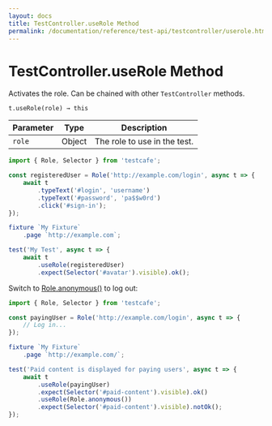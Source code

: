 ```yaml
---
layout: docs
title: TestController.useRole Method
permalink: /documentation/reference/test-api/testcontroller/userole.html
---
```

# TestController.useRole Method

Activates the role. Can be chained with other `TestController` methods.

```text
t.useRole(role) → this
```

Parameter | Type   | Description
--------- | ------ | ---------------------------------------------
`role`    | Object | The role to use in the test.

```js
import { Role, Selector } from 'testcafe';

const registeredUser = Role('http://example.com/login', async t => {
    await t
        .typeText('#login', 'username')
        .typeText('#password', 'pa$$w0rd')
        .click('#sign-in');
});

fixture `My Fixture`
    .page `http://example.com`;

test('My Test', async t => {
    await t
        .useRole(registeredUser)
        .expect(Selector('#avatar').visible).ok();
```

Switch to [Role.anonymous()](../role/anonymous.md) to log out:

```js
import { Role, Selector } from 'testcafe';

const payingUser = Role('http://example.com/login', async t => {
    // Log in...
});

fixture `My Fixture`
    .page `http://example.com/`;

test('Paid content is displayed for paying users', async t => {
    await t
        .useRole(payingUser)
        .expect(Selector('#paid-content').visible).ok()
        .useRole(Role.anonymous())
        .expect(Selector('#paid-content').visible).notOk();
});
```
